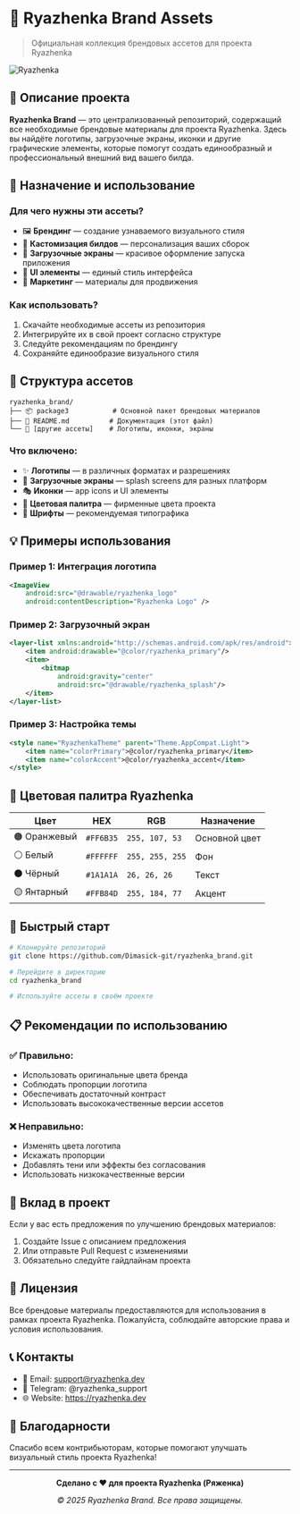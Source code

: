 # 🎨 Ryazhenka Brand Assets

> Официальная коллекция брендовых ассетов для проекта Ryazhenka

![Ryazhenka](https://img.shields.io/badge/Ryazhenka-Brand%20Assets-orange?style=for-the-badge)

## 📖 Описание проекта

**Ryazhenka Brand** — это централизованный репозиторий, содержащий все необходимые брендовые материалы для проекта Ryazhenka. Здесь вы найдёте логотипы, загрузочные экраны, иконки и другие графические элементы, которые помогут создать единообразный и профессиональный внешний вид вашего билда.

## 🎯 Назначение и использование

### Для чего нужны эти ассеты?

- 🖼️ **Брендинг** — создание узнаваемого визуального стиля
- 🚀 **Кастомизация билдов** — персонализация ваших сборок
- 📱 **Загрузочные экраны** — красивое оформление запуска приложения
- 🎨 **UI элементы** — единый стиль интерфейса
- 📢 **Маркетинг** — материалы для продвижения

### Как использовать?

1. Скачайте необходимые ассеты из репозитория
2. Интегрируйте их в свой проект согласно структуре
3. Следуйте рекомендациям по брендингу
4. Сохраняйте единообразие визуального стиля

## 📂 Структура ассетов

```
ryazhenka_brand/
├── 📦 package3           # Основной пакет брендовых материалов
├── 📄 README.md          # Документация (этот файл)
└── 🎨 [другие ассеты]    # Логотипы, иконки, экраны
```

### Что включено:

- ✨ **Логотипы** — в различных форматах и разрешениях
- 🌅 **Загрузочные экраны** — splash screens для разных платформ
- 🎭 **Иконки** — app icons и UI элементы
- 🎨 **Цветовая палитра** — фирменные цвета проекта
- 📐 **Шрифты** — рекомендуемая типографика

## 💡 Примеры использования

### Пример 1: Интеграция логотипа

```xml
<ImageView
    android:src="@drawable/ryazhenka_logo"
    android:contentDescription="Ryazhenka Logo" />
```

### Пример 2: Загрузочный экран

```xml
<layer-list xmlns:android="http://schemas.android.com/apk/res/android">
    <item android:drawable="@color/ryazhenka_primary"/>
    <item>
        <bitmap
            android:gravity="center"
            android:src="@drawable/ryazhenka_splash"/>
    </item>
</layer-list>
```

### Пример 3: Настройка темы

```xml
<style name="RyazhenkaTheme" parent="Theme.AppCompat.Light">
    <item name="colorPrimary">@color/ryazhenka_primary</item>
    <item name="colorAccent">@color/ryazhenka_accent</item>
</style>
```

## 🎨 Цветовая палитра Ryazhenka

| Цвет | HEX | RGB | Назначение |
|------|-----|-----|------------|
| 🟠 Оранжевый | `#FF6B35` | `255, 107, 53` | Основной цвет |
| ⚪ Белый | `#FFFFFF` | `255, 255, 255` | Фон |
| ⚫ Чёрный | `#1A1A1A` | `26, 26, 26` | Текст |
| 🟡 Янтарный | `#FFB84D` | `255, 184, 77` | Акцент |

## 🚀 Быстрый старт

```bash
# Клонируйте репозиторий
git clone https://github.com/Dimasick-git/ryazhenka_brand.git

# Перейдите в директорию
cd ryazhenka_brand

# Используйте ассеты в своём проекте
```

## 📋 Рекомендации по использованию

### ✅ Правильно:

- Использовать оригинальные цвета бренда
- Соблюдать пропорции логотипа
- Обеспечивать достаточный контраст
- Использовать высококачественные версии ассетов

### ❌ Неправильно:

- Изменять цвета логотипа
- Искажать пропорции
- Добавлять тени или эффекты без согласования
- Использовать низкокачественные версии

## 🤝 Вклад в проект

Если у вас есть предложения по улучшению брендовых материалов:

1. Создайте Issue с описанием предложения
2. Или отправьте Pull Request с изменениями
3. Обязательно следуйте гайдлайнам проекта

## 📄 Лицензия

Все брендовые материалы предоставляются для использования в рамках проекта Ryazhenka. Пожалуйста, соблюдайте авторские права и условия использования.

## 📞 Контакты

- 📧 Email: support@ryazhenka.dev
- 💬 Telegram: @ryazhenka_support
- 🌐 Website: https://ryazhenka.dev

## 🌟 Благодарности

Спасибо всем контрибьюторам, которые помогают улучшать визуальный стиль проекта Ryazhenka!

---

<p align="center">
  <b>Сделано с ❤️ для проекта Ryazhenka (Ряженка)</b>
</p>

<p align="center">
  <i>© 2025 Ryazhenka Brand. Все права защищены.</i>
</p>
